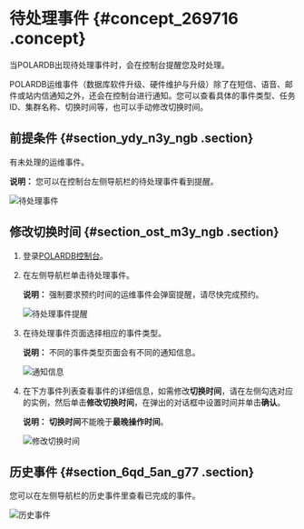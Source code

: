 # 待处理事件 {#concept_269716 .concept}

当POLARDB出现待处理事件时，会在控制台提醒您及时处理。

POLARDB运维事件（数据库软件升级、硬件维护与升级）除了在短信、语音、邮件或站内信通知之外，还会在控制台进行通知。您可以查看具体的事件类型、任务ID、集群名称、切换时间等，也可以手动修改切换时间。

## 前提条件 {#section_ydy_n3y_ngb .section}

有未处理的运维事件。

**说明：** 您可以在控制台左侧导航栏的待处理事件看到提醒。

![待处理事件](http://static-aliyun-doc.oss-cn-hangzhou.aliyuncs.com/assets/img/222591/156628572147698_zh-CN.png)

## 修改切换时间 {#section_ost_m3y_ngb .section}

1.  登录[POLARDB控制台](https://polardb.console.aliyun.com)。
2.  在左侧导航栏单击待处理事件。

    **说明：** 强制要求预约时间的运维事件会弹窗提醒，请尽快完成预约。

    ![待处理事件提醒](http://static-aliyun-doc.oss-cn-hangzhou.aliyuncs.com/assets/img/222591/156628572147750_zh-CN.png)

3.  在待处理事件页面选择相应的事件类型。

    **说明：** 不同的事件类型页面会有不同的通知信息。

    ![通知信息](http://static-aliyun-doc.oss-cn-hangzhou.aliyuncs.com/assets/img/222591/156628572147700_zh-CN.png)

4.  在下方事件列表查看事件的详细信息，如需修改**切换时间**，请在左侧勾选对应的实例，然后单击**修改切换时间**，在弹出的对话框中设置时间并单击**确认**。

    **说明：** **切换时间**不能晚于**最晚操作时间**。

    ![修改切换时间](http://static-aliyun-doc.oss-cn-hangzhou.aliyuncs.com/assets/img/222591/156628572247749_zh-CN.png)


## 历史事件 {#section_6qd_5an_g77 .section}

您可以在左侧导航栏的历史事件里查看已完成的事件。

![历史事件](http://static-aliyun-doc.oss-cn-hangzhou.aliyuncs.com/assets/img/222591/156628572247751_zh-CN.png)

